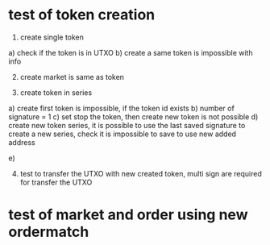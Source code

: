 # test of token creation

1) create single token

  a) check if the token is in UTXO
  b) create a same token is impossible with info

2) create market is same as token


3) create token in series

a) create first token is impossible, if the token id exists
b) number of signature  = 1
c) set stop the token, then create new token is not possible
d) create new token series, it is possible to use the last saved signature to create a new series, 
  check it is impossible to save to use new added address
  
e) 



4) test to transfer the UTXO with new created token,  multi sign  are required for transfer the UTXO




# test of market and order using new ordermatch

 